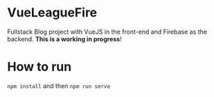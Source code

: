 # VueLeagueFire
Fullstack Blog project with VueJS in the front-end and Firebase as the backend. <strong>This is a working in progress</strong>!

# How to run
<code>npm install</code>
and then
<code>npm run serve</code>

